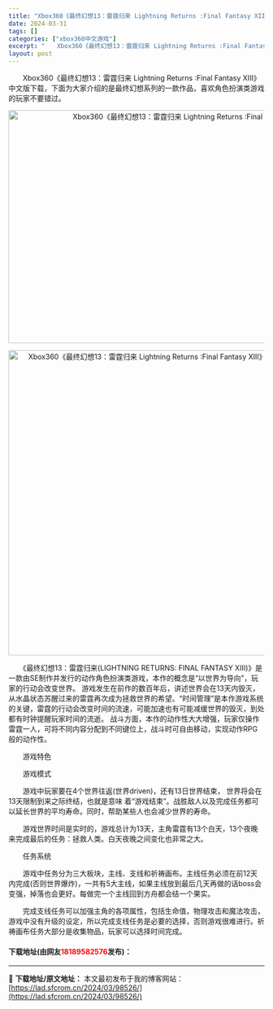 ```yaml
---
title: "Xbox360《最终幻想13：雷霆归来 Lightning Returns :Final Fantasy XIII》中文版下载"
date: 2024-03-31
tags: []
categories: ["xbox360中文游戏"]
excerpt: "　　Xbox360《最终幻想13：雷霆归来 Lightning Returns :Final Fantasy XIII》中文版下载，下面为大家介绍的是最终幻想系列的一款作品，喜欢角色扮演类游戏的玩家不要错过。 　　《最终幻想13：雷霆归来(LIGHTNING RETURNS: FINAL FANTA&hellip;"
layout: post
---
```


 <p>　　Xbox360《最终幻想13：雷霆归来 Lightning Returns :Final Fantasy XIII》中文版下载，下面为大家介绍的是最终幻想系列的一款作品，喜欢角色扮演类游戏的玩家不要错过。</p> <p style="text-align: center;"><img src="https://lad.sfcrom.cn/wp-content/uploads/2024/03/20240330_66083e3de705b.jpg" style="width: 775px; height: 458px;" alt="Xbox360《最终幻想13：雷霆归来 Lightning Returns :Final Fantasy XIII》中文版下载" /></p> <p align="center"><img align="" border="0" src="https://lad.sfcrom.cn/wp-content/uploads/2024/03/20240330_66083e3e4bf09.webp" width="600" alt="Xbox360《最终幻想13：雷霆归来 Lightning Returns :Final Fantasy XIII》中文版下载" /></p> <p>　　《最终幻想13：雷霆归来(LIGHTNING RETURNS: FINAL FANTASY XIII)》是一款由SE制作并发行的动作角色扮演类游戏，本作的概念是&ldquo;以世界为导向&rdquo;，玩家的行动会改变世界。 游戏发生在前作的数百年后，讲述世界会在13天内毁灭，从水晶状态苏醒过来的雷霆再次成为拯救世界的希望。&ldquo;时间管理&rdquo;是本作游戏系统的关键，雷霆的行动会改变时间的流速，可能加速也有可能减缓世界的毁灭，到处都有时钟提醒玩家时间的流逝。 战斗方面，本作的动作性大大增强，玩家仅操作雷霆一人，可将不同内容分配到不同键位上，战斗时可自由移动，实现动作RPG般的动作性。</p> <p>　　游戏特色</p> <p>　　游戏模式</p> <p>　　游戏中玩家要在4个世界往返(世界driven)，还有13日世界结束， 世界将会在13天限制到来之际终结，也就是意味 着&ldquo;游戏结束&rdquo;。战胜敌人以及完成任务都可以延长世界的平均寿命。同时，帮助某些人也会减少世界的寿命。</p> <p>　　游戏世界时间是实时的，游戏总计为13天，主角雷霆有13个白天，13个夜晚来完成最后的任务：拯救人类。白天夜晚之间变化也非常之大。</p> <p>　　任务系统</p> <p>　　游戏中任务分为三大板块，主线、支线和祈祷画布。主线任务必须在前12天内完成(否则世界爆炸)，一共有5大主线，如果主线放到最后几天再做的话boss会变强，掉落也会更好。每做完一个主线回到方舟都会结一个果实。</p> <p>　　完成支线任务可以加强主角的各项属性，包括生命值，物理攻击和魔法攻击，游戏中没有升级的设定，所以完成支线任务是必要的选择，否则游戏很难进行。祈祷画布任务大部分是收集物品，玩家可以选择时间完成。</p> <p><h4>下载地址(由网友<font color="red">18189582576</font>发布)：</h4></p> 

---
📖 **下载地址/原文地址：** 本文最初发布于我的博客网站：[https://lad.sfcrom.cn/2024/03/98526/](https://lad.sfcrom.cn/2024/03/98526/)
